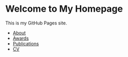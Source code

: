 # Welcome to My Homepage

This is my GitHub Pages site.

- [About](about.md)
- [Awards](awards.md)
- [Publications](publications.md)
- [CV](cv.md)

